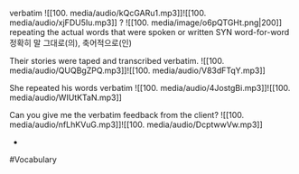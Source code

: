verbatim  ![[100. media/audio/kQcGARu1.mp3]]![[100. media/audio/xjFDU5Iu.mp3]]
?
![[100. media/image/o6pQTGHt.png|200]]
repeating the actual words that were spoken or written SYN word-for-word
정확히 말 그대로(의), 축어적으로(인)

Their stories were taped and transcribed verbatim.
![[100. media/audio/QUQBgZPQ.mp3]]![[100. media/audio/V83dFTqY.mp3]]

She repeated his words verbatim
![[100. media/audio/4JostgBi.mp3]]![[100. media/audio/WIUtKTaN.mp3]]

Can you give me the verbatim feedback from the client?
![[100. media/audio/nfLhKVuG.mp3]]![[100. media/audio/DcptwwVw.mp3]]
<!--SR:!2025-11-01,3,250-->
-

#Vocabulary
